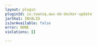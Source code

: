 ```yaml
---
layout: plugin
pluginId: io.townsq.aws-eb-docker-update
jarSha1: INVALID
isJarAvailable: false
error: NONE
violations: []

---
```

